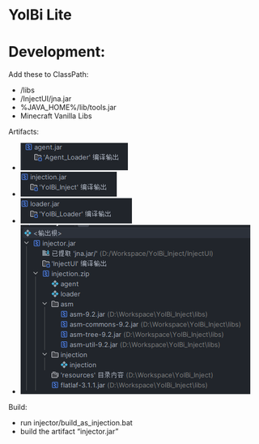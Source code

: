 # YolBi Lite

# Development:

Add these to ClassPath:

- /libs
- /InjectUI/jna.jar
- %JAVA_HOME%/lib/tools.jar
- Minecraft Vanilla Libs

Artifacts:

- <img src="docs/agent.png" alt="agent.jar">
- <img src="docs/injection.png" alt="injection.jar">
- <img src="docs/loader.png" alt="loader.jar">
- <img src="docs/injector.png" alt="injector.jar">

Build:

- run injector/build_as_injection.bat
- build the artifact “injector.jar”